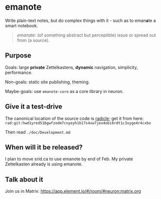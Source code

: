 # emanote

Write plain-text notes, but do complex things with it - such as to eman**a**te a smart notebook.

> *emanate*: (of something abstract but perceptible) issue or spread out from (a source).

## Purpose

Goals: large **private** Zettelkastens, **dynamic** navigation, simplicity, performance.

Non-goals: static site publishing, theming.

Maybe-goals: use `emanote-core` as a core library in neuron.

## Give it a test-drive

The canonical location of the source code is [radicle](https://radicle.xyz/); get it from here: `rad:git:hwd1yred516gwfzodm7cnyeyh1b17s4xw7jex4obi6rdt1c3xygo4r4cxbo`

Then read `./doc/Development.md`

## When will it be released?

I plan to move srid.ca to use emanote by end of Feb. My private Zettelkasten already is using emanote.

## Talk about it

Join us in Matrix: https://app.element.io/#/room/#neuron:matrix.org
